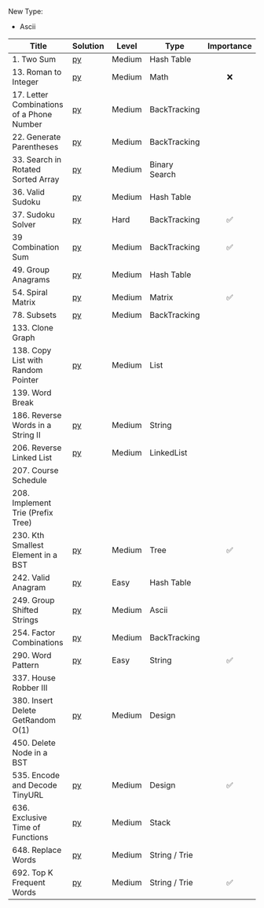 New Type:
* Ascii



| Title  | Solution |Level | Type | Importance |
|-------------|-----| ----- |------ | :------: |
|1. Two Sum | [py](https://github.com/cloi1994/session1/blob/master/Uber/1.py) | Medium | Hash Table |
|13. Roman to Integer | [py](https://github.com/cloi1994/session1/blob/master/Uber/13.py) | Medium | Math | ❌|
|17. Letter Combinations of a Phone Number | [py](https://github.com/cloi1994/session1/blob/master/Uber/17.py) | Medium | BackTracking
|22. Generate Parentheses | [py](https://github.com/cloi1994/session1/blob/master/Uber/22.py) | Medium | BackTracking
|33. Search in Rotated Sorted Array | [py](https://github.com/cloi1994/session1/blob/master/Uber/33.py) | Medium | Binary Search
|36. Valid Sudoku | [py](https://github.com/cloi1994/session1/blob/master/Uber/36.py) | Medium | Hash Table
|37. Sudoku Solver | [py](https://github.com/cloi1994/session1/blob/master/Uber/37.py) | Hard | BackTracking | ✅
|39 Combination Sum  | [py](https://github.com/cloi1994/session1/blob/master/Uber/39.py) | Medium | BackTracking | ✅
|49. Group Anagrams | [py](https://github.com/cloi1994/session1/blob/master/Uber/49.py) | Medium | Hash Table
|54. Spiral Matrix | [py](https://github.com/cloi1994/session1/blob/master/Uber/54.py) | Medium | Matrix | ✅
|78. Subsets | [py](https://github.com/cloi1994/session1/blob/master/Uber/78.py) | Medium | BackTracking |
|133. Clone Graph 
|138. Copy List with Random Pointer | [py](https://github.com/cloi1994/session1/blob/master/Uber/138.py) | Medium | List |
|139. Word Break
|186. Reverse Words in a String II | [py](https://github.com/cloi1994/session1/blob/master/Uber/186.py) | Medium | String
|206. Reverse Linked List | [py](https://github.com/cloi1994/session1/blob/master/Uber/206.py) | Medium | LinkedList
|207. Course Schedule
|208. Implement Trie (Prefix Tree)
|230. Kth Smallest Element in a BST | [py](https://github.com/cloi1994/session1/blob/master/Uber/186.py) | Medium | Tree | ✅
|242. Valid Anagram | [py](https://github.com/cloi1994/session1/blob/master/Uber/242.py) | Easy | Hash Table
|249. Group Shifted Strings | [py](https://github.com/cloi1994/session1/blob/master/Uber/249.py) | Medium | Ascii
|254. Factor Combinations | [py](https://github.com/cloi1994/session1/blob/master/Uber/254.py) | Medium | BackTracking
|290. Word Pattern | [py](https://github.com/cloi1994/session1/blob/master/Uber/290.py) | Easy | String | ✅
|337. House Robber III
|380. Insert Delete GetRandom O(1) | [py](https://github.com/cloi1994/session1/blob/master/Uber/380.py) | Medium | Design
|450. Delete Node in a BST | 
|535. Encode and Decode TinyURL | [py](https://github.com/cloi1994/session1/blob/master/Uber/535.py) | Medium | Design | ✅ |
|636. Exclusive Time of Functions | [py](https://github.com/cloi1994/session1/blob/master/Uber/636.py) | Medium | Stack
|648. Replace Words | [py](https://github.com/cloi1994/session1/blob/master/Uber/648.py) | Medium | String / Trie
|692. Top K Frequent Words | [py](https://github.com/cloi1994/session1/blob/master/Uber/692.py) | Medium | String / Trie | ✅
